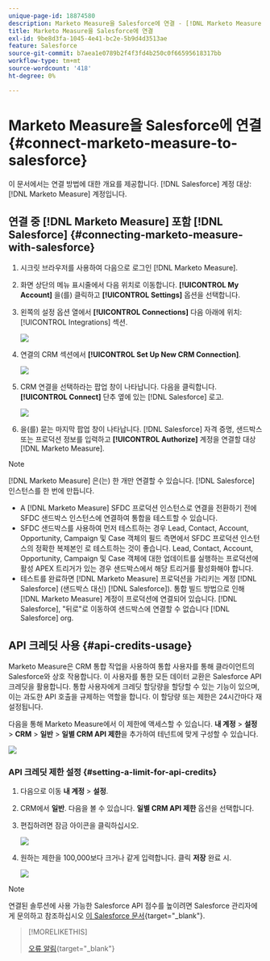 ```yaml
---
unique-page-id: 18874580
description: Marketo Measure을 Salesforce에 연결 - [!DNL Marketo Measure] - 제품 설명서
title: Marketo Measure을 Salesforce에 연결
exl-id: 9be8d3fa-1045-4e41-bc2e-5b9d4d3513ae
feature: Salesforce
source-git-commit: b7aea1e0789b2f4f3fd4b250c0f66595618317bb
workflow-type: tm+mt
source-wordcount: '418'
ht-degree: 0%

---
```


# Marketo Measure을 Salesforce에 연결 {#connect-marketo-measure-to-salesforce}

이 문서에서는 연결 방법에 대한 개요를 제공합니다. [!DNL Salesforce] 계정 대상: [!DNL Marketo Measure] 계정입니다.

## 연결 중 [!DNL Marketo Measure] 포함 [!DNL Salesforce] {#connecting-marketo-measure-with-salesforce}

1. 시크릿 브라우저를 사용하여 다음으로 로그인 [!DNL Marketo Measure].

1. 화면 상단의 메뉴 표시줄에서 다음 위치로 이동합니다. **[!UICONTROL My Account]** 을(를) 클릭하고 **[!UICONTROL Settings]** 옵션을 선택합니다.

1. 왼쪽의 설정 옵션 열에서 **[!UICONTROL Connections]** 다음 아래에 위치: [!UICONTROL Integrations] 섹션.

   ![](assets/connect-marketo-measure-to-salesforce-1.png)

1. 연결의 CRM 섹션에서 **[!UICONTROL Set Up New CRM Connection]**.

   ![](assets/connect-marketo-measure-to-salesforce-2.png)

1. CRM 연결을 선택하라는 팝업 창이 나타납니다. 다음을 클릭합니다. **[!UICONTROL Connect]** 단추 옆에 있는 [!DNL Salesforce] 로고.

   ![](assets/connect-marketo-measure-to-salesforce-3.png)

1. 을(를) 묻는 마지막 팝업 창이 나타납니다. [!DNL Salesforce] 자격 증명, 샌드박스 또는 프로덕션 정보를 입력하고 **[!UICONTROL Authorize]** 계정을 연결할 대상 [!DNL Marketo Measure].

>[!NOTE]
>
>[!DNL Marketo Measure] 은(는) 한 개만 연결할 수 있습니다. [!DNL Salesforce] 인스턴스를 한 번에 만듭니다.
>
>* A [!DNL Marketo Measure] SFDC 프로덕션 인스턴스로 연결을 전환하기 전에 SFDC 샌드박스 인스턴스에 연결하여 통합을 테스트할 수 있습니다.
>* SFDC 샌드박스를 사용하여 먼저 테스트하는 경우 Lead, Contact, Account, Opportunity, Campaign 및 Case 객체의 필드 측면에서 SFDC 프로덕션 인스턴스의 정확한 복제본인 로 테스트하는 것이 좋습니다. Lead, Contact, Account, Opportunity, Campaign 및 Case 객체에 대한 업데이트를 실행하는 프로덕션에 활성 APEX 트리거가 있는 경우 샌드박스에서 해당 트리거를 활성화해야 합니다.
>* 테스트를 완료하면 [!DNL Marketo Measure] 프로덕션을 가리키는 계정 [!DNL Salesforce] (샌드박스 대신) [!DNL Salesforce]). 통합 빌드 방법으로 인해 [!DNL Marketo Measure] 계정이 프로덕션에 연결되어 있습니다. [!DNL Salesforce], &quot;뒤로&quot;로 이동하여 샌드박스에 연결할 수 없습니다 [!DNL Salesforce] org.

## API 크레딧 사용 {#api-credits-usage}

Marketo Measure은 CRM 통합 작업을 사용하여 통합 사용자를 통해 클라이언트의 Salesforce와 상호 작용합니다. 이 사용자를 통한 모든 데이터 교환은 Salesforce API 크레딧을 활용합니다. 통합 사용자에게 크레딧 할당량을 할당할 수 있는 기능이 있으며, 이는 과도한 API 호출을 규제하는 역할을 합니다. 이 할당량 또는 제한은 24시간마다 재설정됩니다.

다음을 통해 Marketo Measure에서 이 제한에 액세스할 수 있습니다. **내 계정** > **설정** > **CRM** > **일반** > **일별 CRM API 제한**&#x200B;을 추가하여 테넌트에 맞게 구성할 수 있습니다.

![](assets/connect-marketo-measure-to-salesforce-4.png)

### API 크레딧 제한 설정 {#setting-a-limit-for-api-credits}

1. 다음으로 이동 **내 계정** > **설정**.

1. CRM에서 **일반**. 다음을 볼 수 있습니다. **일별 CRM API 제한** 옵션을 선택합니다.

1. 편집하려면 잠금 아이콘을 클릭하십시오.

   ![](assets/connect-marketo-measure-to-salesforce-5.png)

1. 원하는 제한을 100,000보다 크거나 같게 입력합니다. 클릭 **저장** 완료 시.

   ![](assets/connect-marketo-measure-to-salesforce-6.png)

>[!NOTE]
>
>연결된 솔루션에 사용 가능한 Salesforce API 점수를 높이려면 Salesforce 관리자에게 문의하고 참조하십시오 [이 Salesforce 문서](https://developer.salesforce.com/docs/atlas.en-us.salesforce_app_limits_cheatsheet.meta/salesforce_app_limits_cheatsheet/salesforce_app_limits_platform_api.htm){target="_blank"}.

>[!MORELIKETHIS]
>
>[오류 알림](/help/configuration-and-setup/getting-started-with-marketo-measure/error-notifications.md){target="_blank"}

